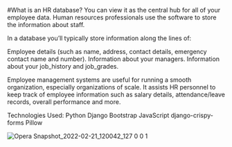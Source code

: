 #What is an HR database?
You can view it as the central hub for all of your employee data. Human resources professionals use the software to store the information about staff.

In a database you’ll typically store information along the lines of:

Employee details (such as name, address, contact details, emergency contact name and number).
Information about your managers.
Information about your job_history and job_grades.

Employee management systems are useful for running a smooth organization, especially organizations of scale. It assists HR personnel to keep track of employee information such as salary details, attendance/leave records, overall performance and more.

Technologies Used:
    Python
    Django
    Bootstrap
    JavaScript
    django-crispy-forms
    Pillow




![Opera Snapshot_2022-02-21_120042_127 0 0 1](https://user-images.githubusercontent.com/30430563/154932548-c88eaebc-d4e4-47d2-921f-bf9199e26ce8.png)
